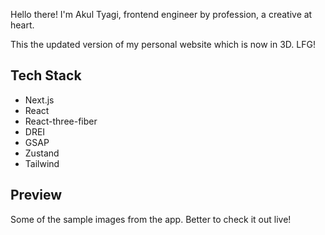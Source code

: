 
Hello there! I'm Akul Tyagi, frontend engineer by profession, a creative at heart.

This the updated version of my personal website which is now in 3D. LFG!


## Tech Stack

- Next.js
- React
- React-three-fiber
- DREI
- GSAP
- Zustand
- Tailwind

## Preview
Some of the sample images from the app. Better to check it out live!


